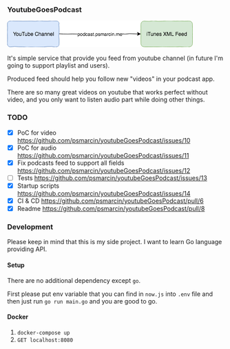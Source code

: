 ### YoutubeGoesPodcast

![Schema](schema.png)

It's simple service that provide you feed from youtube channel (in future I'm going to support playlist and users). 

Produced feed should help you follow new "videos" in your podcast app. 

There are so many great videos on youtube that works perfect without video, and you only want to listen audio part while doing other things. 

### TODO

* [x] PoC for video https://github.com/psmarcin/youtubeGoesPodcast/issues/10
* [x] PoC for audio https://github.com/psmarcin/youtubeGoesPodcast/issues/11
* [x] Fix podcasts feed to support all fields https://github.com/psmarcin/youtubeGoesPodcast/issues/12
* [ ] Tests https://github.com/psmarcin/youtubeGoesPodcast/issues/13
* [x] Startup scripts https://github.com/psmarcin/youtubeGoesPodcast/issues/14
* [x] CI & CD https://github.com/psmarcin/youtubeGoesPodcast/pull/6
* [x] Readme https://github.com/psmarcin/youtubeGoesPodcast/pull/8

### Development

Please keep in mind that this is my side project. I want to learn Go language providing API. 


#### Setup 
There are no additional dependency except `go`. 

First please put env variable that you can find in `now.js` into `.env` file and then just run `go run main.go` and you are good to go. 

#### Docker

1. `docker-compose up`
1. `GET localhost:8080` 
